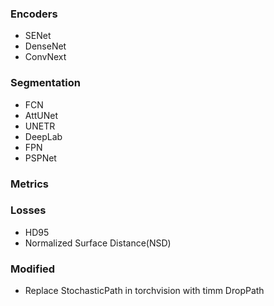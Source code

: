 ### Encoders

* SENet
* DenseNet
* ConvNext

### Segmentation

* FCN
* AttUNet
* UNETR
* DeepLab
* FPN
* PSPNet

### Metrics

### Losses

* HD95
* Normalized Surface Distance(NSD)

### Modified

* Replace StochasticPath in torchvision with timm DropPath